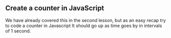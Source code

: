 ## Create a counter in JavaScript



We have already covered this in the second lesson, but as an easy recap try to code a counter in Javascript
It should go up as time goes by in intervals of 1 second.
